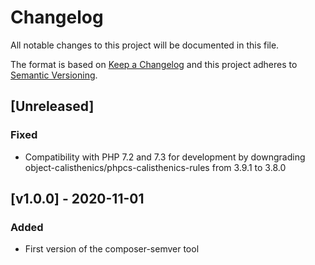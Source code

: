 # Changelog
All notable changes to this project will be documented in this file.

The format is based on [Keep a Changelog](http://keepachangelog.com/en/1.0.0/)
and this project adheres to [Semantic Versioning](http://semver.org/spec/v2.0.0.html).

## [Unreleased]

### Fixed

- Compatibility with PHP 7.2 and 7.3 for development by downgrading object-calisthenics/phpcs-calisthenics-rules from 3.9.1 to 3.8.0

## [v1.0.0] - 2020-11-01

### Added

- First version of the composer-semver tool
